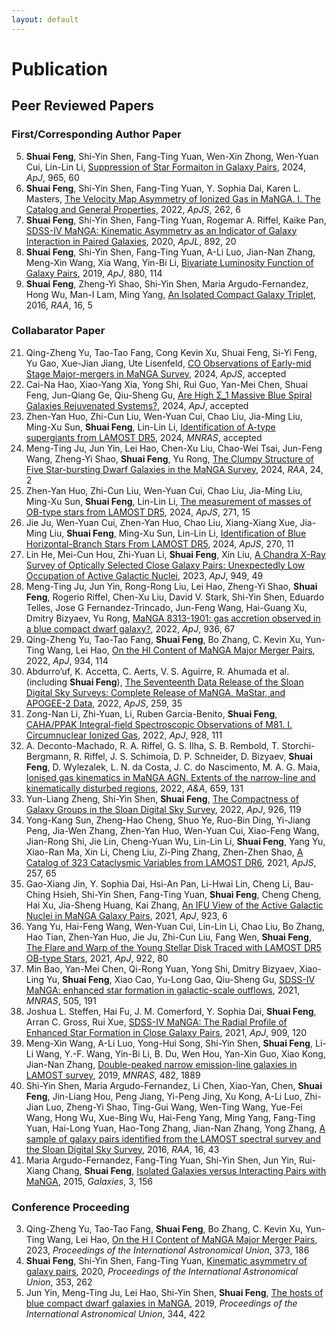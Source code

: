 ```yaml
---
layout: default
---
```


# Publication

## Peer Reviewed Papers

### First/Corresponding Author Paper

5. **Shuai Feng**, Shi-Yin Shen, Fang-Ting Yuan, Wen-Xin Zhong, Wen-Yuan Cui, Lin-Lin Li, [Suppression of Star Formaiton in Galaxy Pairs](https://ui.adsabs.harvard.edu/abs/2024arXiv240309957F/abstract), 2024, *ApJ*, 965, 60
4. **Shuai Feng**, Shi-Yin Shen, Fang-Ting Yuan, Y. Sophia Dai, Karen L. Masters, [The Velocity Map Asymmetry of Ionized Gas in MaNGA. I. The Catalog and General Properties](https://ui.adsabs.harvard.edu/abs/2022ApJS..262....6F/abstract), 2022, *ApJS*, 262, 6
3. **Shuai Feng**, Shi-Yin Shen, Fang-Ting Yuan, Rogemar A. Riffel, Kaike Pan, [SDSS-IV MaNGA: Kinematic Asymmetry as an Indicator of Galaxy Interaction in Paired Galaxies](https://ui.adsabs.harvard.edu/abs/2020ApJ...892L..20F/abstract), 2020, *ApJL*, 892, 20
2. **Shuai Feng**, Shi-Yin Shen, Fang-Ting Yuan, A-Li Luo, Jian-Nan Zhang, Meng-Xin Wang, Xia Wang, Yin-Bi Li, [Bivariate Luminosity Function of Galaxy Pairs](https://ui.adsabs.harvard.edu/abs/2019ApJ...880..114F/abstract), 2019, *ApJ*, 880, 114
1. **Shuai Feng**, Zheng-Yi Shao, Shi-Yin Shen, Maria Argudo-Fernandez, Hong Wu, Man-I Lam, Ming Yang, [An Isolated Compact Galaxy Triplet](https://ui.adsabs.harvard.edu/abs/2016RAA....16...72F/abstract), 2016, *RAA*, 16, 5

### Collabarator Paper
21. Qing-Zheng Yu, Tao-Tao Fang, Cong Kevin Xu, Shuai Feng, Si-Yi Feng, Yu Gao, Xue-Jian Jiang, Ute Lisenfeld, [CO Observations of Early-mid Stage Major-mergers in MaNGA Survey](https://arxiv.org/abs/2404.18999), 2024, *ApJS*, accepted
20. Cai-Na Hao, Xiao-Yang Xia, Yong Shi, Rui Guo, Yan-Mei Chen, Shuai Feng, Jun-Qiang Ge, Qiu-Sheng Gu, [Are High Σ_1 Massive Blue Spiral Galaxies Rejuvenated Systems?](https://ui.adsabs.harvard.edu/abs/2024arXiv240403850H/abstract), 2024, *ApJ*, accepted
19. Zhen-Yan Huo, Zhi-Cun Liu, Wen-Yuan Cui, Chao Liu, Jia-Ming Liu, Ming-Xu Sun, **Shuai Feng**, Lin-Lin Li, [Identification of A-type supergiants from LAMOST DR5](), 2024, *MNRAS*, accepted
18. Meng-Ting Ju, Jun Yin, Lei Hao, Chen-Xu Liu, Chao-Wei Tsai, Jun-Feng Wang, Zheng-Yi Shao, **Shuai Feng**, Yu Rong, [The Clumpy Structure of Five Star-bursting Dwarf Galaxies in the MaNGA Survey](https://ui.adsabs.harvard.edu/abs/2024RAA....24b5008J/abstract), 2024, *RAA*, 24, 2
17. Zhen-Yan Huo, Zhi-Cun Liu, Wen-Yuan Cui, Chao Liu, Jia-Ming Liu, Ming-Xu Sun, **Shuai Feng**, Lin-Lin Li, [The measurement of masses of OB-type stars from LAMOST DR5](https://ui.adsabs.harvard.edu/abs/2024ApJS..271...15H/abstract), 2024, *ApJS*, 271, 15
16. Jie Ju, Wen-Yuan Cui, Zhen-Yan Huo, Chao Liu, Xiang-Xiang Xue, Jia-Ming Liu, **Shuai Feng**, Ming-Xu Sun, Lin-Lin Li, [Identification of Blue Horizontal-Branch Stars From LAMOST DR5](https://ui.adsabs.harvard.edu/abs/2024ApJS..270...11J/abstract), 2024, *ApJS*, 270, 11
15. Lin He, Mei-Cun Hou, Zhi-Yuan Li, **Shuai Feng**, Xin Liu, [A Chandra X-Ray Survey of Optically Selected Close Galaxy Pairs: Unexpectedly Low Occupation of Active Galactic Nuclei](https://ui.adsabs.harvard.edu/abs/2023ApJ...949...49H/abstract), 2023, *ApJ*, 949, 49
14. Meng-Ting Ju, Jun Yin, Rong-Rong Liu, Lei Hao, Zheng-Yi Shao, **Shuai Feng**, Rogerio Riffel, Chen-Xu Liu, David V. Stark, Shi-Yin Shen, Eduardo Telles, Jose G Fernandez-Trincado, Jun-Feng Wang, Hai-Guang Xu, Dmitry Bizyaev, Yu Rong, [MaNGA 8313-1901: gas accretion observed in a blue compact dwarf galaxy?](https://ui.adsabs.harvard.edu/abs/2022ApJ...938...96J/abstract), 2022, *ApJ*, 936, 67
13. Qing-Zheng Yu, Tao-Tao Fang, **Shuai Feng**, Bo Zhang, C. Kevin Xu, Yun-Ting Wang, Lei Hao, [On the HI Content of MaNGA Major Merger Pairs](https://ui.adsabs.harvard.edu/abs/2022ApJ...934..114Y/abstract), 2022, *ApJ*, 934, 114
12. Abdurro’uf, K. Accetta, C. Aerts, V. S. Aguirre, R. Ahumada et al. (including **Shuai Feng**), [The Seventeenth Data Release of the Sloan Digital Sky Surveys: Complete Release of MaNGA, MaStar, and APOGEE-2 Data](https://ui.adsabs.harvard.edu/abs/2022ApJS..259...35A/abstract), 2022, *ApJS*, 259, 35
11. Zong-Nan Li, Zhi-Yuan, Li, Ruben Garcia-Benito, **Shuai Feng**, [CAHA/PPAK Integral-field Spectroscopic Observations of M81. I. Circumnuclear Ionized Gas](https://ui.adsabs.harvard.edu/abs/2022ApJ...928..111L/abstract), 2022, *ApJ*, 928, 111
10. A. Deconto-Machado, R. A. Riffel, G. S. Ilha, S. B. Rembold, T. Storchi-Bergmann, R. Riffel, J. S. Schimoia, D. P. Schneider, D. Bizyaev, **Shuai Feng**, D. Wylezalek, L. N. da Costa, J. C. do Nascimento, M. A. G. Maia, [Ionised gas kinematics in MaNGA AGN. Extents of the narrow-line and kinematically disturbed regions](https://ui.adsabs.harvard.edu/abs/2022A&A...659A.131D/abstract), 2022, *A&A*, 659, 131
9. Yun-Liang Zheng, Shi-Yin Shen, **Shuai Feng**, [The Compactness of Galaxy Groups in the Sloan Digital Sky Survey](https://ui.adsabs.harvard.edu/abs/2022ApJ...926..119Z/abstract), 2022, *ApJ*, 926, 119
8. Yong-Kang Sun, Zheng-Hao Cheng, Shuo Ye, Ruo-Bin Ding, Yi-Jiang Peng, Jia-Wen Zhang, Zhen-Yan Huo, Wen-Yuan Cui, Xiao-Feng Wang, Jian-Rong Shi, Jie Lin, Cheng-Yuan Wu, Lin-Lin Li, **Shuai Feng**, Yang Yu, Xiao-Ran Ma, Xin Li, Cheng Liu, Zi-Ping Zhang, Zhen-Zhen Shao, [A Catalog of 323 Cataclysmic Variables from LAMOST DR6](https://ui.adsabs.harvard.edu/abs/2021ApJS..257...65S/abstract), 2021, *ApJS*, 257, 65
7. Gao-Xiang Jin, Y. Sophia Dai, Hsi-An Pan, Li-Hwai Lin, Cheng Li, Bau-Ching Hsieh, Shi-Yin Shen, Fang-Ting Yuan, **Shuai Feng**, Cheng Cheng, Hai Xu, Jia-Sheng Huang, Kai Zhang, [An IFU View of the Active Galactic Nuclei in MaNGA Galaxy Pairs](https://ui.adsabs.harvard.edu/abs/2021ApJ...923....6J/abstract), 2021, *ApJ*, 923, 6
6. Yang Yu, Hai-Feng Wang, Wen-Yuan Cui, Lin-Lin Li, Chao Liu, Bo Zhang, Hao Tian, Zhen-Yan Huo, Jie Ju, Zhi-Cun Liu, Fang Wen, **Shuai Feng**, [The Flare and Warp of the Young Stellar Disk Traced with LAMOST DR5 OB-type Stars](https://ui.adsabs.harvard.edu/abs/2021ApJ...922...80Y/abstract), 2021, *ApJ*, 922, 80
5. Min Bao, Yan-Mei Chen, Qi-Rong Yuan, Yong Shi, Dmitry Bizyaev, Xiao-Ling Yu, **Shuai Feng**, Xiao Cao, Yu-Long Gao, Qiu-Sheng Gu, [SDSS-IV MaNGA: enhanced star formation in galactic-scale outflows](https://ui.adsabs.harvard.edu/abs/2021MNRAS.505..191B/abstract), 2021, *MNRAS*, 505, 191
4. Joshua L. Steffen, Hai Fu, J. M. Comerford, Y. Sophia Dai, **Shuai Feng**, Arran C. Gross, Rui Xue, [SDSS-IV MaNGA: The Radial Profile of Enhanced Star Formation in Close Galaxy Pairs](https://ui.adsabs.harvard.edu/abs/2021ApJ...909..120S/abstract), 2021, *ApJ*, 909, 120
3. Meng-Xin Wang, A-Li Luo, Yong-Hui Song, Shi-Yin Shen, **Shuai Feng**, Li-Li Wang, Y.-F. Wang, Yin-Bi Li, B. Du, Wen Hou, Yan-Xin Guo, Xiao Kong, Jian-Nan Zhang, [Double-peaked narrow emission-line galaxies in LAMOST survey](https://ui.adsabs.harvard.edu/abs/2019MNRAS.482.1889W/abstract), 2019, *MNRAS*, 482, 1889
2. Shi-Yin Shen, Maria Argudo-Fernandez, Li Chen, Xiao-Yan, Chen, **Shuai Feng**, Jin-Liang Hou, Peng Jiang, Yi-Peng Jing, Xu Kong, A-Li Luo, Zhi-Jian Luo, Zheng-Yi Shao, Ting-Gui Wang, Wen-Ting Wang, Yue-Fei Wang, Hong Wu, Xue-Bing Wu, Hai-Feng Yang, Ming Yang, Fang-Ting Yuan, Hai-Long Yuan, Hao-Tong Zhang, Jian-Nan Zhang, Yong Zhang, [A sample of galaxy pairs identified from the LAMOST spectral survey and the Sloan Digital Sky Survey](https://ui.adsabs.harvard.edu/abs/2016RAA....16...43S/abstract), 2016, *RAA*, 16, 43
1. Maria Argudo-Fernandez, Fang-Ting Yuan, Shi-Yin Shen, Jun Yin, Rui-Xiang Chang, **Shuai Feng**, [Isolated Galaxies versus Interacting Pairs with MaNGA](https://ui.adsabs.harvard.edu/abs/2015Galax...3..156A/abstract), 2015, *Galaxies*, 3, 156

### Conference Proceeding

3. Qing-Zheng Yu, Tao-Tao Fang, **Shuai Feng**, Bo Zhang, C. Kevin Xu, Yun-Ting Wang, Lei Hao, [On the H I Content of MaNGA Major Merger Pairs](https://ui.adsabs.harvard.edu/abs/2023IAUS..373..186Y/abstract), 2023, *Proceedings of the International Astronomical Union*, 373, 186
2. **Shuai Feng**, Shi-Yin Shen, Fang-Ting Yuan, [Kinematic asymmetry of galaxy pairs](https://ui.adsabs.harvard.edu/abs/2020IAUS..353..262F/abstract), 2020, *Proceedings of the International Astronomical Union*, 353, 262
1. Jun Yin, Meng-Ting Ju, Lei Hao, Shi-Yin Shen, **Shuai Feng**, [The hosts of blue compact dwarf galaxies in MaNGA](https://ui.adsabs.harvard.edu/abs/2019IAUS..344..422Y/abstract), 2019, *Proceedings of the International Astronomical Union*, 344, 422